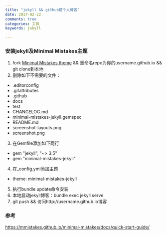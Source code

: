 ```yaml
---
title: "jekyll && github建个人博客"
date: 2017-02-22
comments: true
categories: 工具
keywords: jekyll

---
```


### 安装jekyll及Minimal Mistakes主题
1. fork [Minimal Mistakes theme](https://github.com/mmistakes/minimal-mistakes/fork) && 重命名repo为你的username.github.io && git clone到本地
2. 删除如下不需要的文件：
- .editorconfig
- .gitattributes
- .github
- docs
- test
- CHANGELOG.md
- minimal-mistakes-jekyll.gemspec
- README.md
- screenshot-layouts.png
- screenshot.png
3. 在Gemfile添加如下两行
- gem "jekyll", "~> 3.5"
- gem "minimal-mistakes-jekyll"
4. 在_config.yml添加主题
- theme: minimal-mistakes-jekyll
5. 执行bundle update命令安装
6. 本地启动jekyll博客：bundle exec jekyll serve
7. git push && 访问http://username.github.io博客

### 参考
https://mmistakes.github.io/minimal-mistakes/docs/quick-start-guide/
